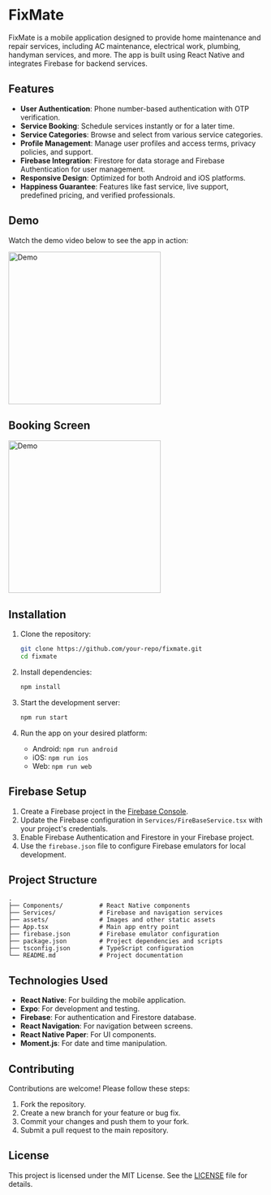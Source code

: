 # FixMate

FixMate is a mobile application designed to provide home maintenance and repair services, including AC maintenance, electrical work, plumbing, handyman services, and more. The app is built using React Native and integrates Firebase for backend services.

## Features

- **User Authentication**: Phone number-based authentication with OTP verification.
- **Service Booking**: Schedule services instantly or for a later time.
- **Service Categories**: Browse and select from various service categories.
- **Profile Management**: Manage user profiles and access terms, privacy policies, and support.
- **Firebase Integration**: Firestore for data storage and Firebase Authentication for user management.
- **Responsive Design**: Optimized for both Android and iOS platforms.
- **Happiness Guarantee**: Features like fast service, live support, predefined pricing, and verified professionals.

## Demo

Watch the demo video below to see the app in action:

<img src="./FixMateDemo.gif" alt="Demo" width="300" >

## Booking Screen

<img src="./Screenshots/Screenshot 2025-05-26 131751.png FixMateDemo.gif" alt="Demo" width="300" >


## Installation

1. Clone the repository:
   ```bash
   git clone https://github.com/your-repo/fixmate.git
   cd fixmate
   ```

2. Install dependencies:
   ```bash
   npm install
   ```

3. Start the development server:
   ```bash
   npm run start
   ```

4. Run the app on your desired platform:
   - Android: `npm run android`
   - iOS: `npm run ios`
   - Web: `npm run web`

## Firebase Setup

1. Create a Firebase project in the [Firebase Console](https://console.firebase.google.com/).
2. Update the Firebase configuration in `Services/FireBaseService.tsx` with your project's credentials.
3. Enable Firebase Authentication and Firestore in your Firebase project.
4. Use the `firebase.json` file to configure Firebase emulators for local development.

## Project Structure

```
.
├── Components/          # React Native components
├── Services/            # Firebase and navigation services
├── assets/              # Images and other static assets
├── App.tsx              # Main app entry point
├── firebase.json        # Firebase emulator configuration
├── package.json         # Project dependencies and scripts
├── tsconfig.json        # TypeScript configuration
└── README.md            # Project documentation
```

## Technologies Used

- **React Native**: For building the mobile application.
- **Expo**: For development and testing.
- **Firebase**: For authentication and Firestore database.
- **React Navigation**: For navigation between screens.
- **React Native Paper**: For UI components.
- **Moment.js**: For date and time manipulation.

## Contributing

Contributions are welcome! Please follow these steps:

1. Fork the repository.
2. Create a new branch for your feature or bug fix.
3. Commit your changes and push them to your fork.
4. Submit a pull request to the main repository.

## License

This project is licensed under the MIT License. See the [LICENSE](LICENSE) file for details.

